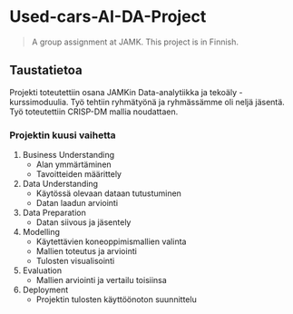 # Used-cars-AI-DA-Project
> A group assignment at JAMK. This project is in Finnish.

## Taustatietoa

Projekti toteutettiin osana JAMKin Data-analytiikka ja tekoäly -kurssimoduulia. Työ tehtiin ryhmätyönä ja ryhmässämme oli neljä jäsentä. Työ toteutettiin CRISP-DM mallia noudattaen.

### Projektin kuusi vaihetta
  1. Business Understanding
      - Alan ymmärtäminen
      - Tavoitteiden määrittely
  2. Data Understanding
      - Käytössä olevaan dataan tutustuminen
      - Datan laadun arviointi
  3. Data Preparation
      - Datan siivous ja jäsentely
  4. Modelling
      - Käytettävien koneoppimismallien valinta
      - Mallien toteutus ja arviointi
      - Tulosten visualisointi
  5. Evaluation
      - Mallien arviointi ja vertailu toisiinsa
  6. Deployment
      - Projektin tulosten käyttöönoton suunnittelu
